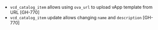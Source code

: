 * `vcd_catalog_item` allows using `ova_url` to upload vApp template from URL [GH-770]
* `vcd_catalog_item` update allows changing `name` and `description`  [GH-770]
